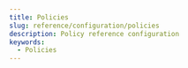```yaml
---
title: Policies
slug: reference/configuration/policies
description: Policy reference configuration
keywords:
  - Policies
---
```

